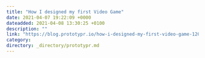 ```yaml
---
title: "How I designed my first Video Game"
date: 2021-04-07 19:22:09 +0000
dateadded: 2021-04-08 13:30:25 +0100
description: ""
link: "https://blog.prototypr.io/how-i-designed-my-first-video-game-120a9c4e1f0b?source=rss----eb297ea1161a---4"
category:
directory: _directory/prototypr.md
---
```

